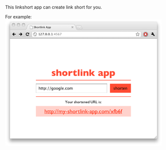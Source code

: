 This linkshort app can create link short for you.

For example: 
![alt text](/images/linkshort_demo.png "Shortlink Demo")
